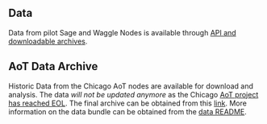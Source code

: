 <!--
waggle_topic=/data_analysis/datasets,"Sensor Datasets"
-->

## Data

Data from pilot Sage and Waggle Nodes is available through [API and downloadable archives](https://sagecontinuum.github.io/sage-docs/docs/tutorials/accessing-data).


## AoT Data Archive

Historic Data from the Chicago AoT nodes are available for download and analysis. The data *will not be updated anymore* as the Chicago [AoT project has reached EOL](http://arrayofthings.github.io/). The final archive can be obtained from this [link](http://www.mcs.anl.gov/research/projects/waggle/downloads/datasets/index.php). More information on the data bundle can be obtained from the [data README](https://github.com/waggle-sensor/waggle/edit/master/data/aot-readme.md).
